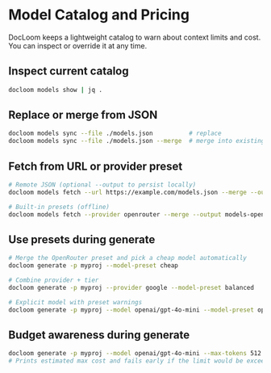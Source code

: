# Model Catalog and Pricing

DocLoom keeps a lightweight catalog to warn about context limits and cost. You can inspect or override it at any time.

## Inspect current catalog
```bash
docloom models show | jq .
```

## Replace or merge from JSON
```bash
docloom models sync --file ./models.json          # replace
docloom models sync --file ./models.json --merge  # merge into existing entries
```

## Fetch from URL or provider preset
```bash
# Remote JSON (optional --output to persist locally)
docloom models fetch --url https://example.com/models.json --merge --output models.json

# Built-in presets (offline)
docloom models fetch --provider openrouter --merge --output models-openrouter.json
```

## Use presets during generate
```bash
# Merge the OpenRouter preset and pick a cheap model automatically
docloom generate -p myproj --model-preset cheap

# Combine provider + tier
docloom generate -p myproj --provider google --model-preset balanced

# Explicit model with preset warnings
docloom generate -p myproj --model openai/gpt-4o-mini --model-preset openrouter --max-tokens 512
```

## Budget awareness during generate
```bash
docloom generate -p myproj --model openai/gpt-4o-mini --max-tokens 512 --budget-limit 0.03
# Prints estimated max cost and fails early if the limit would be exceeded
```
